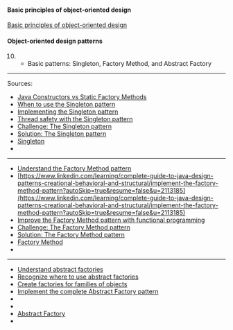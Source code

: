 #### Basic principles of object-oriented design
[Basic principles of object-oriented design](https://university.epam.com/myLearning/path?rootId=13419331&moduleId=13419403)

#### Object-oriented design patterns
10.
    - Basic patterns: Singleton, Factory Method, and Abstract Factory
___

Sources:
- [Java Constructors vs Static Factory Methods](https://www.baeldung.com/java-constructors-vs-static-factory-methods)
- [When to use the Singleton pattern](https://www.linkedin.com/learning/complete-guide-to-java-design-patterns-creational-behavioral-and-structural/when-to-use-the-singleton-pattern?u=2113185)
- [Implementing the Singleton pattern](https://www.linkedin.com/learning/complete-guide-to-java-design-patterns-creational-behavioral-and-structural/implementing-the-singleton-pattern?autoSkip=true&resume=false&u=2113185)
- [Thread safety with the Singleton pattern](https://www.linkedin.com/learning/complete-guide-to-java-design-patterns-creational-behavioral-and-structural/thread-safety-with-the-singleton-pattern?autoSkip=true&resume=false&u=2113185)
- [Challenge: The Singleton pattern](https://www.linkedin.com/learning/complete-guide-to-java-design-patterns-creational-behavioral-and-structural/challenge-the-singleton-pattern?autoSkip=true&resume=false&u=2113185)
- [Solution: The Singleton pattern](https://www.linkedin.com/learning/complete-guide-to-java-design-patterns-creational-behavioral-and-structural/solution-the-singleton-pattern?autoSkip=true&resume=false&u=2113185)
- [Singleton](https://refactoring.guru/design-patterns/singleton)
- []()
___
- [Understand the Factory Method pattern](https://www.linkedin.com/learning/complete-guide-to-java-design-patterns-creational-behavioral-and-structural/understand-the-factory-method-pattern?u=2113185)
- [https://www.linkedin.com/learning/complete-guide-to-java-design-patterns-creational-behavioral-and-structural/implement-the-factory-method-pattern?autoSkip=true&resume=false&u=2113185](https://www.linkedin.com/learning/complete-guide-to-java-design-patterns-creational-behavioral-and-structural/implement-the-factory-method-pattern?autoSkip=true&resume=false&u=2113185)
- [Improve the Factory Method pattern with functional programming](https://www.linkedin.com/learning/complete-guide-to-java-design-patterns-creational-behavioral-and-structural/improve-the-factory-method-with-functional-programming?resume=false&u=2113185)
- [Challenge: The Factory Method pattern](https://www.linkedin.com/learning/complete-guide-to-java-design-patterns-creational-behavioral-and-structural/challenge-the-factory-method-pattern?autoSkip=true&resume=false&u=2113185)
- [Solution: The Factory Method pattern](https://www.linkedin.com/learning/complete-guide-to-java-design-patterns-creational-behavioral-and-structural/solution-the-factory-method-pattern?autoSkip=true&resume=false&u=2113185)
- [Factory Method](https://refactoring.guru/design-patterns/factory-method)
- []()
___
- [Understand abstract factories](https://www.linkedin.com/learning/complete-guide-to-java-design-patterns-creational-behavioral-and-structural/understand-abstract-factories?u=2113185)
- [Recognize where to use abstract factories](https://www.linkedin.com/learning/complete-guide-to-java-design-patterns-creational-behavioral-and-structural/recognise-where-to-use-abstract-factories?autoSkip=true&resume=false&u=2113185)
- [Create factories for families of objects](https://www.linkedin.com/learning/complete-guide-to-java-design-patterns-creational-behavioral-and-structural/create-factories-for-families-of-objects?autoSkip=true&resume=false&u=2113185)
- [Implement the complete Abstract Factory pattern](https://www.linkedin.com/learning/complete-guide-to-java-design-patterns-creational-behavioral-and-structural/implement-the-complete-abstract-factory-pattern?autoSkip=true&resume=false&u=2113185)
- []()
- []()
- [Abstract Factory](https://refactoring.guru/design-patterns/abstract-factory)
- []()

